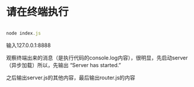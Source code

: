 # 请在终端执行

```JavaScript

node index.js

```

输入127.0.0.1:8888

观察终端出来的消息（是执行代码的console.log内容），很明显，先启动server（异步加载）所以，先输出
“Server has started.”

之后输出server.js的其他内容，最后输出router.js的内容